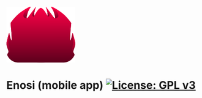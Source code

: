 [![logo](logos/180x180.png)](https://www.notabug.org/Enosi/Enosi-app/raw/5a569edd67f841621402ed67cf25c6b5f1c1f5ea/logos/180x180.png)
# Enosi (mobile app) [![License: GPL v3](https://img.shields.io/badge/License-GPLv3-blue.svg)](https://www.gnu.org/licenses/gpl-3.0)
